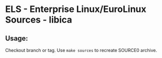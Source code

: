 # ELS - Enterprise Linux/EuroLinux Sources - libica
 
## Usage:
  Checkout branch or tag. Use `make sources` to recreate  SOURCE0 archive.
